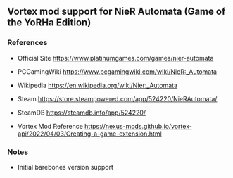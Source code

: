## Vortex mod support for NieR Automata (Game of the YoRHa Edition)

### References

- Official Site
https://www.platinumgames.com/games/nier-automata

- PCGamingWiki
https://www.pcgamingwiki.com/wiki/NieR:_Automata

- Wikipedia
https://en.wikipedia.org/wiki/Nier:_Automata

- Steam
https://store.steampowered.com/app/524220/NieRAutomata/

- SteamDB
https://steamdb.info/app/524220/

- Vortex Mod Reference
https://nexus-mods.github.io/vortex-api/2022/04/03/Creating-a-game-extension.html

### Notes

- Initial barebones version support
